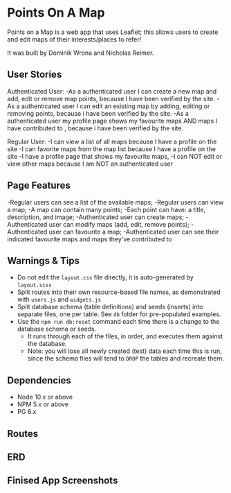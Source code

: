 Points On A Map
=========

Points on a Map is a web app that uses Leaflet; this allows users to create and edit maps of their interests/places to refer!

It was built by Dominik Wrona and Nicholas Reimer.

## User Stories

Authenticated User:
-As a authenticated user I can create a new map and add, edit or remove map points, because I have been verified by the site.
-As a authenticated user I can edit an existing map by adding, editing or removing points, because i have been verified by the site.
-As a authenticated user my profile page shows my favourite maps AND maps I have contributed to , because i have been verified by the site.

Regular User:
-I can view a list of all maps because I have a profile on the site
-I can favorite maps from the map list because I have a profile on the site
-I have a profile page that shows my favourite maps, 
-I can NOT edit or view other maps because I am NOT an authenticated user

## Page Features 

-Regular users can see a list of the available maps;
-Regular users can view a map;
-A map can contain many points;
-Each point can have: a title, description, and image;
-Authenticated user can create maps;
-Authenticated user can modify maps (add, edit, remove points);
-Authenticated user can favourite a map;
-Authenticated user can see their indicated favourite maps and maps they've contributed to

## Warnings & Tips

- Do not edit the `layout.css` file directly, it is auto-generated by `layout.scss`
- Split routes into their own resource-based file names, as demonstrated with `users.js` and `widgets.js`
- Split database schema (table definitions) and seeds (inserts) into separate files, one per table. See `db` folder for pre-populated examples. 
- Use the `npm run db:reset` command each time there is a change to the database schema or seeds. 
  - It runs through each of the files, in order, and executes them against the database. 
  - Note: you will lose all newly created (test) data each time this is run, since the schema files will tend to `DROP` the tables and recreate them.

## Dependencies

- Node 10.x or above
- NPM 5.x or above
- PG 6.x


## Routes


## ERD

## Finised App Screenshots
